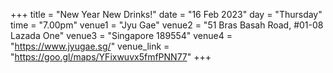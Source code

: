 +++
title = "New Year New Drinks!"
date = "16 Feb 2023"
day = "Thursday"
time = "7.00pm"
venue1 = "Jyu Gae"
venue2 = "51 Bras Basah Road, #01-08 Lazada One"
venue3 = "Singapore 189554"
venue4 = "https://www.jyugae.sg/"
venue_link = "https://goo.gl/maps/YFixwuvx5fmfPNN77"
+++
